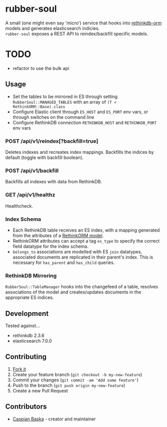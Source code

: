 # rubber-soul

A small (one might even say 'micro') service that hooks into [rethinkdb-orm](https://github.com/spider-gazelle/rethinkdb-orm) models and generates elasticsearch indicies.  
`rubber-soul` exposes a REST API to reindex/backfill specific models.

# TODO

- refactor to use the bulk api

## Usage

- Set the tables to be mirrored in ES through setting `RubberSoul::MANAGED_TABLES` with an array of `(T < RethinkORM::Base).class`
- Configure Elastic client through `ES_HOST` and `ES_PORT` env vars, or through switches on the command line
- Configure RethinkDB connection `RETHINKDB_HOST` and `RETHINKDB_PORT` env vars

### **POST** /api/v1/reindex[?backfill=true]

Deletes indexes and recreates index mappings.
Backfills the indices by default (toggle with backfill boolean).

### **POST** /api/v1/backfill

Backfills all indexes with data from RethinkDB.

### **GET** /api/v1/healthz

Healthcheck.

### Index Schema

- Each RethinkDB table receives an ES index, with a mapping generated from the attributes of a [RethinkORM model](https://github.com/spider-gazelle/rethinkdb-orm).
- RethinkORM attributes can accept a tag `es_type` to specify the correct field datatype for the index schema.
- `belongs_to` associations are modelled with ES `join` datatypes, associated documents are replicated in their parent's index. This is necessary for `has_parent` and `has_child` queries.

### RethinkDB Mirroring

`RubberSoul::TableManager` hooks into the changefeed of a table, resolves associations of the model and creates/updates documents in the appropriate ES indices.

## Development

Tested against...

- rethinkdb 2.3.6
- elasticsearch 7.0.0

## Contributing

1. [Fork it](https://github.com/aca-labs/rubber-soul/fork)
2. Create your feature branch (`git checkout -b my-new-feature`)
3. Commit your changes (`git commit -am 'Add some feature'`)
4. Push to the branch (`git push origin my-new-feature`)
5. Create a new Pull Request

## Contributors

- [Caspian Baska](https://github.com/caspiano) - creator and maintainer
